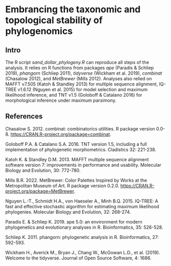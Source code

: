 # Embrancing the taxonomic and topological stability of phylogenomics
## Intro
The R script _sand_dollar_phylogeny.R_ can reproduce all steps of the analysis. It relies on R functions from packages _ape_ (Paradis & Schliep 2019), _phangorn_ (Schliep 2011), _tidyverse_ (Wickham et al. 2019), _combinat_ (Chasalow 2012), and _MetBrewer_ (Mills 2012). Analyses also relied on MAFFT v7.505 (Katoh & Standley 2013) for multiple sequence alignment, IQ-TREE v1.6.12 (Nguyen et al. 2015) for model selection and maximum likelihood inference, and TNT v1.5 (Goloboff & Catalano 2016) for morphological inference under maximum parsimony.

## References
Chasalow S. 2012. combinat: combinatorics utilities. R package version 0.0-8. <https://CRAN.R-project.org/package=combinat>.

Goloboff P.A. & Catalano S.A. 2016. TNT version 1.5, including a full implementation of phylogenetic morphometrics. Cladistics 32: 221-238.

Katoh K. & Standley D.M. 2013. MAFFT multiple sequence alignment software version 7: improvements in performance and usability. Molecular Biology and Evolution, 30: 772-780.

Mills B.R. 2022. MetBrewer: Color Palettes Inspired by Works at the Metropolitan Museum of Art. R package version 0.2.0. <https://CRAN.R-project.org/package=MetBrewer>.

Nguyen L.-T., Schmidt H.A., von Haeseler A., Minh B.Q. 2015. IQ-TREE: A fast and effective stochastic algorithm for estimating maximum likelihood phylogenies. Molecular Biology and Evolution, 32: 268-274.

Paradis E. & Schliep K. 2019. ape 5.0: an environment for modern phylogenetics and evolutionary analyses in R. Bioinformatics, 35: 526-528.

Schliep K. 2011. phangorn: phylogenetic analysis in R. Bioinformatics, 27: 592-593.

Wickham H., Averick M., Bryan J., Chang W., McGowan L.D., et al. (2019). Welcome to the tidyverse. Journal of Open Source Software, 4: 1686.
